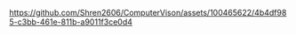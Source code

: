 

https://github.com/Shren2606/ComputerVison/assets/100465622/4b4df985-c3bb-461e-811b-a9011f3ce0d4

